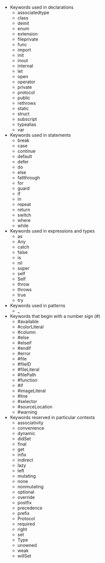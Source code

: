 - Keywords used in declarations
  - associatedtype
  - class
  - deinit
  - enum
  - extension
  - fileprivate
  - func
  - import
  - init
  - inout
  - internal
  - let
  - open
  - operator
  - private
  - protocol
  - public
  - rethrows
  - static
  - struct
  - subscript
  - typealias
  - var
- Keywords used in statements
  - break
  - case
  - continue
  - default
  - defer
  - do
  - else
  - fallthrough
  - for
  - guard
  - if
  - in
  - repeat
  - return
  - switch
  - where
  - while
- Keywords used in expressions and types
  - as
  - Any
  - catch
  - false
  - is
  - nil
  - super
  - self
  - Self
  - throw
  - throws
  - true
  - try
- Keywords used in patterns
  - _
- Keywords that begin with a number sign (#)
  - #available
  - #colorLiteral
  - #column
  - #else
  - #elseif
  - #endif
  - #error
  - #file
  - #fileID
  - #fileLiteral
  - #filePath
  - #function
  - #if
  - #imageLiteral
  - #line
  - #selector
  - #sourceLocation
  - #warning
- Keywords reserved in particular contexts
  - associativity
  - convenience
  - dynamic
  - didSet
  - final
  - get
  - infix
  - indirect
  - lazy
  - left
  - mutating
  - none
  - nonmutating
  - optional
  - override
  - postfix
  - precedence
  - prefix
  - Protocol
  - required
  - right
  - set
  - Type
  - unowned
  - weak
  - willSet
